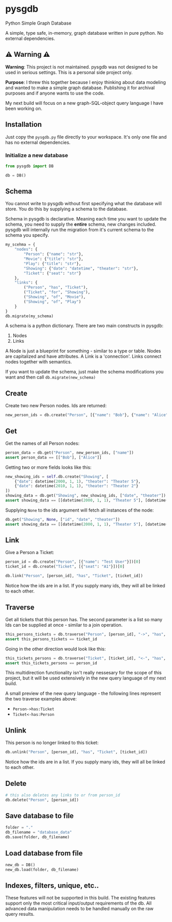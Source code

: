 # pysgdb

Python Simple Graph Database

A simple, type safe, in-memory, graph database written in pure python. No external dependencies.

## ⚠️ Warning ⚠️

**Warning**: This project is not maintained. pysgdb was not designed to be used in serious settings. This is a personal side project only.

**Purpose**: I threw this together because I enjoy thinking about data modeling and wanted to make a simple graph database. Publishing it for archival purposes and if anyone wants to use the code.

My next build will focus on a new graph-SQL-object query language I have been working on.

## Installation

Just copy the `pysgdb.py` file directly to your workspace. It's only one file and has no external dependencies.

### Initialize a new database

```python
from pysgdb import DB

db = DB()
```

## Schema
You cannot write to pysgdb without first specifying what the database will store. You do this by supplying a schema to the database.

Schema in pysgdb is declarative. Meaning each time you want to update the schema, you need to supply the **entire** schema, new changes included. pysgdb will internally run the migration from it's current schema to the schema you specify.

```python
my_scehma = {
    "nodes": {
        "Person": {"name": "str"},
        "Movie": {"title": "str"},
        "Play": {"title": "str"},
        "Showing": {"date": "datetime", "theater": "str"},
        "Ticket": {"seat": "str"}
    },
    "links": {
        ("Person", "has", "Ticket"),
        ("Ticket", "for", "Showing"),
        ("Showing", "of", "Movie"),
        ("Showing", "of", "Play")
    }
}
db.migrate(my_schema)
```

A schema is a python dictionary. There are two main constructs in pysgdb:
1. Nodes
2. Links

A Node is just a blueprint for something - similar to a type or table. Nodes are capitalized and have attributes. A Link is a 'connection'. Links connect nodes together with semantics.

If you want to update the schema, just make the schema modifications you want and then call `db.migrate(new_schema)`

## Create

Create two new Person nodes. Ids are returned:

```python
new_person_ids = db.create("Person", [{"name": "Bob"}, {"name": "Alice"}])
```

## Get

Get the names of all Person nodes:
```python
person_data = db.get("Person", new_person_ids, ["name"])
assert person_data == [["Bob"], ["Alice"]]
```

Getting two or more fields looks like this:
```python
new_showing_ids = self.db.create("Showing", [
    {"date": datetime(2000, 1, 1), "theater": "Theater 5"},
    {"date": datetime(2010, 1, 1), "theater": "Theater 2"}
])
showing_data = db.get("Showing", new_showing_ids, ["date", "theater"])
assert showing_data == [[datetime(2000, 1, 1), "Theater 5"], [datetime(2010, 1, 1), "Theater 2"]]
```

Supplying `None` to the ids argument will fetch all instances of the node:

```python
db.get("Showing", None, ["id", "date", "theater"])
assert showing_data == [[datetime(2000, 1, 1), "Theater 5"], [datetime(2010, 1, 1), "Theater 2"]]
```

## Link

Give a Person a Ticket:

```python
person_id = db.create("Person", [{"name": "Test User"}])[0] 
ticket_id = db.create("Ticket", [{"seat": "A1"}])[0]

db.link("Person", [person_id], "has", "Ticket", [ticket_id])
```

Notice how the ids are in a list. If you supply many ids, they will all be linked to each other.

## Traverse

Get all tickets that this person has. The second parameter is a list so many Ids can be supplied at once - similar to a join operation.

```python
this_persons_tickets = db.traverse("Person", [person_id], "->", "has", "Ticket")[0]
assert this_persons_tickets == ticket_id
```


Going in the other direction would look like this:

```python
this_tickets_persons = db.traverse("Ticket", [ticket_id], "<-", "has", "Person")[0]
assert this_tickets_persons == person_id
```

This multidirection functionality isn't really nessesary for the scope of this project, but it will be used extensively in the new query language of my next build.

A small preview of the new query language - the following lines represent the two traverse examples above:

- `Person->has:Ticket`
- `Ticket<-has:Person`

## Unlink

This person is no longer linked to this ticket:
```python
db.unlink("Person", [person_id], "has", "Ticket", [ticket_id])
```

Notice how the ids are in a list. If you supply many ids, they will all be linked to each other.

## Delete

```python
# this also deletes any links to or from person_id
db.delete("Person", [person_id])
```

## Save database to file

```python
folder = "."
db_filename = "database_data"
db.save(folder, db_filename)
```

## Load database from file

```python
new_db = DB()
new_db.load(folder, db_filename)
```

## Indexes, filters, unique, etc..

These features will not be supported in this build. The existing features support only the most critical input/output requirements of the db. All advanced data manipulation needs to be handled manually on the raw query results.